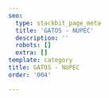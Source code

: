 ```yaml
---
seo:
  type: stackbit_page_meta
  title: 'GATOS - NUPEC'
  description: ''
  robots: []
  extra: []
template: category
title: GATOS - NUPEC
order: '004'

---
```

